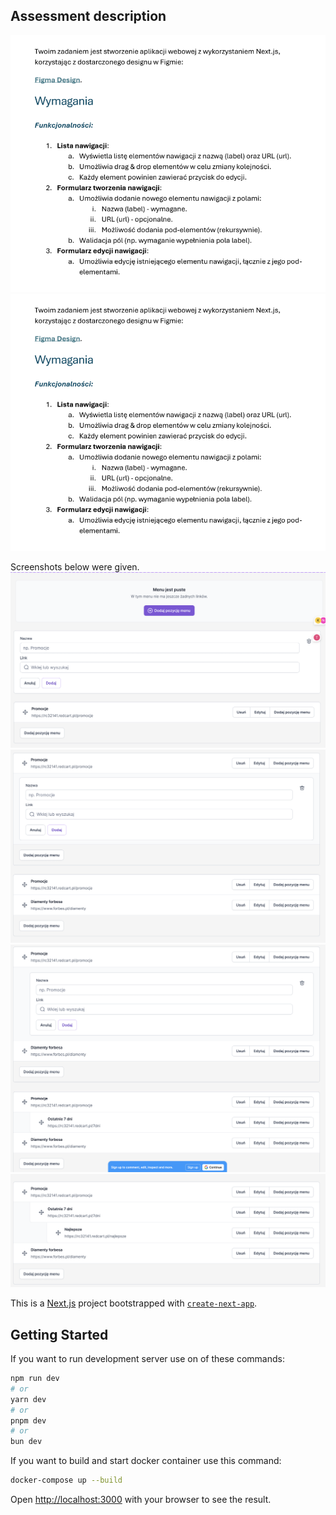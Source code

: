 ## Assessment description
![Description 1](description1.png)
![Description 2](description1.png)


Screenshots below were given.
![First screenshot of assessment](Screenshot1.png)
![Second screenshot of assessment](Screenshot2.png)
![Third screenshot of assessment](Screenshot3.png)
![Fourth screenshot of assessment](Screenshot4.png)

This is a [Next.js](https://nextjs.org) project bootstrapped with [`create-next-app`](https://nextjs.org/docs/pages/api-reference/create-next-app).

## Getting Started

If you want to run development server use on of these commands:

```bash
npm run dev
# or
yarn dev
# or
pnpm dev
# or
bun dev
```

If you want to build and start docker container use this command:

```bash
docker-compose up --build
```

Open [http://localhost:3000](http://localhost:3000) with your browser to see the result.
